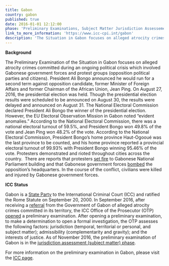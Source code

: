 ```yaml
---
title: Gabon
country: gabon
published: true
date: 2016-01-01 12:12:00
phase: 'Preliminary Examinations, Subject Matter Jurisdiction Assessement'
link_to_more_information: 'https://www.icc-cpi.int/gabon'
description: 'The Situation in Gabon focuses on alleged atrocity crimes committed during an ongoing political crisis, following disputed 2016 presidential elections results, which involved Gabonese government forces and protest groups (opposition political parties and citizens).  The preliminary examination is in the jurisdiction assessment phase.'
---
```



**Background**

The Preliminary Examination of the Situation in Gabon focuses on alleged atrocity crimes committed during an ongoing political crisis which involved Gabonese government forces and protest groups (opposition political parties and citizens). President Ali Bongo announced he would run for a second term against opposition candidate, former Minister of Foreign Affairs and former Chairman of the African Union, Jean Ping. On August 27, 2016, the presidential election was held. Though the presidential election results were scheduled to be announced on August 30, the results were delayed and announced on August 31. The National Electoral Commission declared President Ali Bongo the winner of the presidential election. However, the EU Electoral Observation Mission in Gabon noted “evident anomalies.” According to the National Electoral Commission, there was a national electoral turnout of 59.5%, and President Bongo won 49.8% of the vote and Jean Ping won 48.2% of the vote. According to the National Electoral Commission, President Bongo’s home province Haut-Ogoou&eacute; was the last province to be counted, and his home province reported a provincial electoral turnout of 99.93% with President Bongo winning 95.46% of the vote. Protesters demonstrated and rioted throughout cities across the country.&nbsp; There are reports that protesters [set fire](https://www.theguardian.com/world/2016/aug/31/gabon-election-results-disputed-incumbent-ali-bongo-victor-jean-ping) to Gabonese National Parliament building and that Gabonese government forces [bombed](https://www.theguardian.com/world/2016/sep/01/gabon-election-army-accused-attacking-opposition-protests) the opposition’s headquarters. In the course of the conflict, civilians were killed and injured by Gabonese government forces.

**ICC Status**

Gabon is a [State Party](https://asp.icc-cpi.int/en_menus/asp/states%20parties/african%20states/Pages/gabon.aspx) to the International Criminal Court (ICC) and ratified the Rome Statute on September 20, 2000. In September 2016, after receiving a [referral](https://www.icc-cpi.int/iccdocs/otp/Referral-Gabon.pdf) from the Government of Gabon of alleged atrocity crimes committed in its territory, the ICC Office of the Prosecutor (OTP) [opened](https://www.icc-cpi.int/Pages/item.aspx?name=160929-otp-stat-gabon) a preliminary examination. After opening a preliminary examination, to make a determination to open a formal investigation, the OTP assesses the following factors: jurisdiction (temporal, territorial or personal, and subject matter); admissibility (complementarity and gravity); and the interests of justice. As of November 2016, the preliminary examination of Gabon is in the [jurisdiction assessment (subject matter) phase](https://www.icc-cpi.int/iccdocs/otp/161114-otp-rep-PE_ENG.pdf). &nbsp; &nbsp;&nbsp;&nbsp;

For more information on the preliminary examination in Gabon, please visit the [ICC page](https://www.icc-cpi.int/gabon).